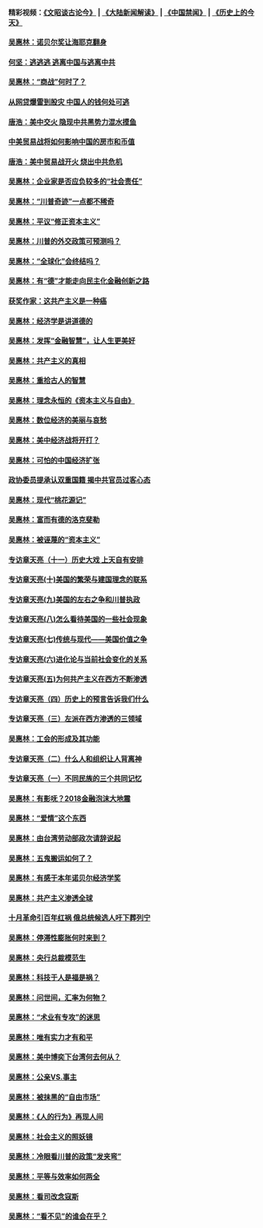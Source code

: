 #### 精彩视频：[《文昭谈古论今》](https://github.com/gfw-breaker/wenzhao/blob/master/README.md?t=01080931) | [《大陆新闻解读》](https://github.com/gfw-breaker/ntdtv-comedy/blob/master/README.md?t=01080931) | [《中国禁闻》](https://github.com/gfw-breaker/ntdtv-news/blob/master/README.md?t=01080931) | [《历史上的今天》](https://github.com/gfw-breaker/today-in-history/blob/master/README.md?t=01080931) 

#### [吴惠林：诺贝尔奖让海耶克翻身](../pages/nsc423/n10890049.md?t=01080931) 

#### [何坚：逃逃逃 逃离中国与逃离中共](../pages/nsc423/n10592891.md?t=01080931) 

#### [吴惠林：“商战”何时了？](../pages/nsc423/n10573558.md?t=01080931) 

#### [从网贷爆雷到股灾 中国人的钱何处可逃](../pages/nsc423/n10572800.md?t=01080931) 

#### [唐浩：美中交火 隐现中共黑势力混水摸鱼](../pages/nsc423/n10544040.md?t=01080931) 

#### [中美贸易战将如何影响中国的房市和币值](../pages/nsc423/n10543697.md?t=01080931) 

#### [唐浩：美中贸易战开火 烧出中共危机](../pages/nsc423/n10540126.md?t=01080931) 

#### [吴惠林：企业家是否应负较多的“社会责任”](../pages/nsc423/n10535022.md?t=01080931) 

#### [吴惠林：“川普奇迹”一点都不稀奇](../pages/nsc423/n10512808.md?t=01080931) 

#### [吴惠林：平议“修正资本主义”](../pages/nsc423/n10495724.md?t=01080931) 

#### [吴惠林：川普的外交政策可预测吗？](../pages/nsc423/n10462387.md?t=01080931) 

#### [吴惠林：“全球化”会终结吗？](../pages/nsc423/n10452838.md?t=01080931) 

#### [吴惠林：有“德”才能走向民主化金融创新之路](../pages/nsc423/n10432292.md?t=01080931) 

#### [获奖作家：这共产主义是一种癌](../pages/nsc423/n10431541.md?t=01080931) 

#### [吴惠林：经济学是讲道德的](../pages/nsc423/n10398014.md?t=01080931) 

#### [吴惠林：发挥“金融智慧”，让人生更美好](../pages/nsc423/n10375019.md?t=01080931) 

#### [吴惠林：共产主义的真相](../pages/nsc423/n10351394.md?t=01080931) 

#### [吴惠林：重拾古人的智慧](../pages/nsc423/n10337691.md?t=01080931) 

#### [吴惠林：理念永恒的《资本主义与自由》](../pages/nsc423/n10316274.md?t=01080931) 

#### [吴惠林：数位经济的美丽与哀愁](../pages/nsc423/n10292946.md?t=01080931) 

#### [吴惠林：美中经济战将开打？](../pages/nsc423/n10258825.md?t=01080931) 

#### [吴惠林：可怕的中国经济扩张](../pages/nsc423/n10219147.md?t=01080931) 

#### [政协委员提承认双重国籍 揭中共官员过客心态](../pages/nsc423/n10208809.md?t=01080931) 

#### [吴惠林：现代“桃花源记”](../pages/nsc423/n10185234.md?t=01080931) 

#### [吴惠林：富而有德的洛克斐勒](../pages/nsc423/n10142264.md?t=01080931) 

#### [吴惠林：被诬蔑的“资本主义”](../pages/nsc423/n10124816.md?t=01080931) 

#### [专访章天亮（十一）历史大戏 上天自有安排](../pages/nsc423/n10094905.md?t=01080931) 

#### [专访章天亮(十)美国的繁荣与建国理念的联系](../pages/nsc423/n10094899.md?t=01080931) 

#### [专访章天亮(九)美国的左右之争和川普执政](../pages/nsc423/n10094889.md?t=01080931) 

#### [专访章天亮(八)怎么看待美国的一些社会现象](../pages/nsc423/n10094857.md?t=01080931) 

#### [专访章天亮(七)传统与现代——美国价值之争](../pages/nsc423/n10093140.md?t=01080931) 

#### [专访章天亮(六)进化论与当前社会变化的关系](../pages/nsc423/n10092036.md?t=01080931) 

#### [专访章天亮(五)为何共产主义在西方不断渗透](../pages/nsc423/n10083620.md?t=01080931) 

#### [专访章天亮（四）历史上的预言告诉我们什么](../pages/nsc423/n10083606.md?t=01080931) 

#### [专访章天亮（三）左派在西方渗透的三领域](../pages/nsc423/n10081115.md?t=01080931) 

#### [吴惠林：工会的形成及其功能](../pages/nsc423/n10080633.md?t=01080931) 

#### [专访章天亮（二）什么人和组织让人背离神](../pages/nsc423/n10076637.md?t=01080931) 

#### [专访章天亮（一）不同民族的三个共同记忆](../pages/nsc423/n10074188.md?t=01080931) 

#### [吴惠林：有影呒？2018金融泡沫大地震](../pages/nsc423/n10040534.md?t=01080931) 

#### [吴惠林：“爱情”这个东西](../pages/nsc423/n10019423.md?t=01080931) 

#### [吴惠林：由台湾劳动部政次请辞说起](../pages/nsc423/n9979679.md?t=01080931) 

#### [吴惠林：五鬼搬运如何了？](../pages/nsc423/n9925338.md?t=01080931) 

#### [吴惠林：有感于本年诺贝尔经济学奖](../pages/nsc423/n9871883.md?t=01080931) 

#### [吴惠林：共产主义渗透全球](../pages/nsc423/n9812748.md?t=01080931) 

#### [十月革命引百年红祸 俄总统候选人吁下葬列宁](../pages/nsc423/n9810182.md?t=01080931) 

#### [吴惠林：停滞性膨胀何时来到？](../pages/nsc423/n9764136.md?t=01080931) 

#### [吴惠林：央行总裁模范生](../pages/nsc423/n9728134.md?t=01080931) 

#### [吴惠林：科技于人是福是祸？](../pages/nsc423/n9672982.md?t=01080931) 

#### [吴惠林：问世间，汇率为何物？](../pages/nsc423/n9621788.md?t=01080931) 

#### [吴惠林：“术业有专攻”的迷思](../pages/nsc423/n9580363.md?t=01080931) 

#### [吴惠林：唯有实力才有和平](../pages/nsc423/n9529599.md?t=01080931) 

#### [吴惠林：美中博奕下台湾何去何从？](../pages/nsc423/n9483598.md?t=01080931) 

#### [吴惠林：公亲VS.事主](../pages/nsc423/n9425637.md?t=01080931) 

#### [吴惠林：被抹黑的“自由市场”](../pages/nsc423/n9351545.md?t=01080931) 

#### [吴惠林：《人的行为》再现人间](../pages/nsc423/n9296339.md?t=01080931) 

#### [吴惠林：社会主义的照妖镜](../pages/nsc423/n9243460.md?t=01080931) 

#### [吴惠林：冷眼看川普的政策“发夹弯”](../pages/nsc423/n9120684.md?t=01080931) 

#### [吴惠林：平等与效率如何两全](../pages/nsc423/n9075430.md?t=01080931) 

#### [吴惠林：看司改念寇斯](../pages/nsc423/n9024915.md?t=01080931) 

#### [吴惠林：“看不见”的谁会在乎？](../pages/nsc423/n8977488.md?t=01080931) 

